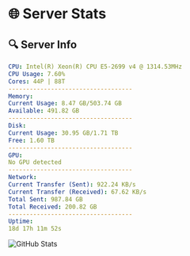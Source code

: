 # 🌐 Server Stats
## 🔍 Server Info
```yaml
CPU: Intel(R) Xeon(R) CPU E5-2699 v4 @ 1314.53MHz
CPU Usage: 7.60%
Cores: 44P | 88T
-----------------------------------
Memory:
Current Usage: 8.47 GB/503.74 GB
Available: 491.82 GB
-----------------------------------
Disk:
Current Usage: 30.95 GB/1.71 TB
Free: 1.60 TB
-----------------------------------
GPU:
No GPU detected
-----------------------------------
Network:
Current Transfer (Sent): 922.24 KB/s
Current Transfer (Received): 67.62 KB/s
Total Sent: 987.84 GB
Total Received: 200.82 GB
-----------------------------------
Uptime:
18d 17h 11m 52s
```
![GitHub Stats](https://img.shields.io/badge/Updated-2025-05-08_10:20:40-blue)